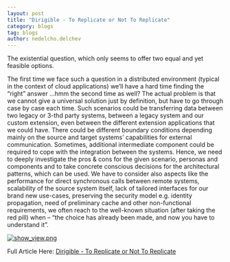 ```yaml
---
layout: post
title: "Dirigible - To Replicate or Not To Replicate"
category: blogs
tag: blogs
author: nedelcho.delchev
---
```


The existential question, which only seems to offer two equal and yet feasible options.


The first time we face such a question in a distributed environment (typical in the context of cloud applications) we’ll have a hard time finding the “right” answer …hmm the second time as well? The actual problem is that we cannot give
a universal solution just by definition, but have to go through case by case each time. Such scenarios could be
transferring data between two legacy or 3-thd party systems, between a legacy system and our custom extension,
even between the different extension applications that we could have. There could be different boundary conditions depending mainly on the source and target systems’ capabilities for external communication. Sometimes, additional intermediate component could be required to cope with the integration between the systems. Hence, we need to deeply investigate the pros & cons for the given scenario, personas and components and to take concrete conscious decisions for the architectural patterns, which can be used. We have to consider also aspects like the performance for direct synchronous calls between remote systems, scalability of the source system itself, lack of tailored interfaces for our brand new use-cases, preserving the security model e.g. identity propagation, need of preliminary cache and other non-functional requirements, we often reach to the well-known situation (after taking the red pill) when – “the choice has already been made, and now you have to understand it”.<br>

<a href="http://scn.sap.com/servlet/JiveServlet/downloadImage/38-112251-523197/325-364/6.png"><img alt="show_view.png" class="jive-image" src="http://scn.sap.com/servlet/JiveServlet/downloadImage/38-112251-523197/325-364/6.png"></a><br>


Full Article Here: [Dirigible - To Replicate or Not To Replicate](http://scn.sap.com/community/developer-center/cloud-platform/blog/2014/08/19/dirigible--to-replicate-or-not-to-replicate)